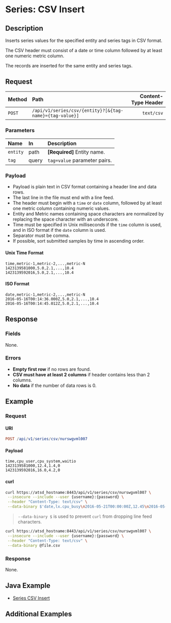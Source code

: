 # Series: CSV Insert

## Description

Inserts series values for the specified entity and series tags in CSV format.

The CSV header must consist of a date or time column followed by at least one numeric metric column.

The records are inserted for the same entity and series tags.

## Request

| **Method** | **Path** | **Content-Type Header**|
|:---|:---|---:|
| `POST` | `/api/v1/series/csv/{entity}?[&{tag-name}={tag-value}]` | `text/csv` |

### Parameters

| **Name** | **In** | **Description** |
|:---|:---|:---|
| `entity` | path | **[Required]** Entity name. |
| `tag` | query | `tag=value` parameter pairs. |

### Payload

* Payload is plain text in CSV format containing a header line and data rows.
* The last line in the file must end with a line feed.
* The header must begin with a `time` or `date` column, followed by at least one metric column containing numeric values.
* Entity and Metric names containing space characters are normalized by replacing the space character with an underscore.
* Time must be specified in Unix milliseconds if the `time` column is used, and in ISO format if the `date` column is used.
* Separator must be comma.
* If possible, sort submitted samples by time in ascending order.

#### Unix Time Format

```ls
time,metric-1,metric-2,...,metric-N
1423139581000,5.0,2.1,...,10.4
1423139592016,5.0,2.1,...,10.4
```

#### ISO Format

```ls
date,metric-1,metric-2,...,metric-N
2016-05-16T00:14:36.000Z,5.0,2.1,...,10.4
2016-05-16T00:14:45.012Z,5.0,2.1,...,10.4
```

## Response

### Fields

None.

### Errors

* **Empty first row** if no rows are found.
* **CSV must have at least 2 columns** if header contains less than 2 columns.
* **No data** if the number of data rows is 0.

## Example

### Request

#### URI

```elm
POST /api/v1/series/csv/nurswgvml007
```

#### Payload

```ls
time,cpu_user,cpu_system,waitio
1423139581000,12.4,1.4,0
1423139592016,16.0,4.2,0
```

#### curl

```bash
curl https://atsd_hostname:8443/api/v1/series/csv/nurswgvml007 \
 --insecure --include --user {username}:{password} \
 --header "Content-Type: text/csv" \
 --data-binary $'date,lx.cpu_busy\n2016-05-21T00:00:00Z,12.45\n2016-05-21T00:00:15Z,10.8\n'
```

> `--data-binary $` is used to prevent `curl` from dropping line feed characters.

```bash
curl https://atsd_hostname:8443/api/v1/series/csv/nurswgvml007 \
 --insecure --include --user {username}:{password} \
 --header "Content-Type: text/csv" \
 --data-binary @file.csv
```

### Response

None.

## Java Example

* [Series CSV Insert](examples/DataApiSeriesCsvInsertExample.java)

## Additional Examples
